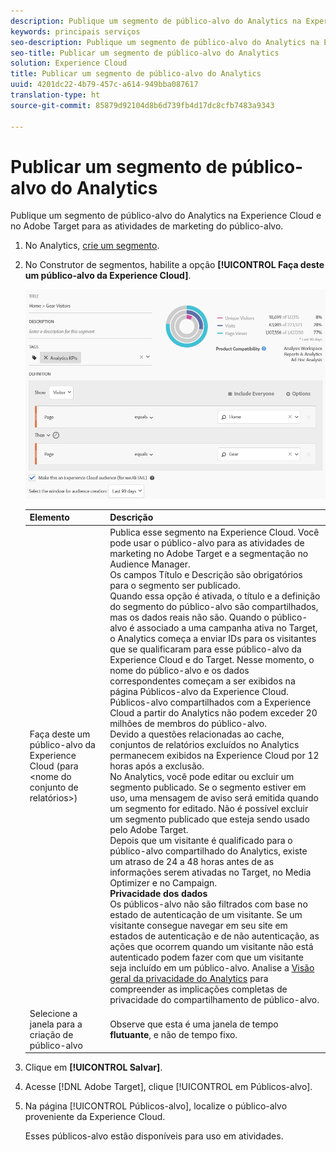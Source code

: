 ```yaml
---
description: Publique um segmento de público-alvo do Analytics na Experience Cloud e no Adobe Target para as atividades de marketing do público-alvo.
keywords: principais serviços
seo-description: Publique um segmento de público-alvo do Analytics na Experience Cloud e no Adobe Target para as atividades de marketing do público-alvo.
seo-title: Publicar um segmento de público-alvo do Analytics
solution: Experience Cloud
title: Publicar um segmento de público-alvo do Analytics
uuid: 4201dc22-4b79-457c-a614-949bba087617
translation-type: ht
source-git-commit: 85879d92104d8b6d739fb4d17dc8cfb7483a9343

---
```



# Publicar um segmento de público-alvo do Analytics

Publique um segmento de público-alvo do Analytics na Experience Cloud e no Adobe Target para as atividades de marketing do público-alvo.

1. No Analytics, [crie um segmento](https://marketing.adobe.com/resources/help/pt_BR/analytics/segment/?f=seg_build).
1. No Construtor de segmentos, habilite a opção **[!UICONTROL Faça deste um público-alvo da Experience Cloud]**.

   ![](assets/ec_audience_example.png)

   | Elemento | Descrição |
   |--- |---|
   | Faça deste um público-alvo da Experience Cloud (para &lt;nome do conjunto de relatórios&gt;) | Publica esse segmento na Experience Cloud. Você pode usar o público-alvo para as atividades de marketing no Adobe Target e a segmentação no Audience Manager.<br>Os campos Título e Descrição são obrigatórios para o segmento ser publicado.<br>Quando essa opção é ativada, o título e a definição do segmento do público-alvo são compartilhados, mas os dados reais não são. Quando o público-alvo é associado a uma campanha ativa no Target, o Analytics começa a enviar IDs para os visitantes que se qualificaram para esse público-alvo da Experience Cloud e do Target. Nesse momento, o nome do público-alvo e os dados correspondentes começam a ser exibidos na página Públicos-alvo da Experience Cloud.<br>Públicos-alvo compartilhados com a Experience Cloud a partir do Analytics não podem exceder 20 milhões de membros do público-alvo.<br>Devido a questões relacionadas ao cache, conjuntos de relatórios excluídos no Analytics permanecem exibidos na Experience Cloud por 12 horas após a exclusão.<br>No Analytics, você pode editar ou excluir um segmento publicado. Se o segmento estiver em uso, uma mensagem de aviso será emitida quando um segmento for editado. Não é possível excluir um segmento publicado que esteja sendo usado pelo Adobe Target.<br>Depois que um visitante é qualificado para o público-alvo compartilhado do Analytics, existe um atraso de 24 a 48 horas antes de as informações serem ativadas no Target, no Media Optimizer e no Campaign.<br>**Privacidade dos dados**<br>Os públicos-alvo não são filtrados com base no estado de autenticação de um visitante. Se um visitante consegue navegar em seu site em estados de autenticação e de não autenticação, as ações que ocorrem quando um visitante não está autenticado podem fazer com que um visitante seja incluído em um público-alvo. Analise a [Visão geral da privacidade do Analytics](https://marketing.adobe.com/resources/help/pt_BR/reference/?f=c_Privacy_Overview) para compreender as implicações completas de privacidade do compartilhamento de público-alvo. |
   | Selecione a janela para a criação de público-alvo | Observe que esta é uma janela de tempo **flutuante**, e não de tempo fixo. |

1. Clique em **[!UICONTROL Salvar]**.
1. Acesse [!DNL Adobe Target], clique [!UICONTROL em Públicos-alvo].
1. Na página [!UICONTROL Públicos-alvo], localize o público-alvo proveniente da Experience Cloud.

   Esses públicos-alvo estão disponíveis para uso em atividades.
